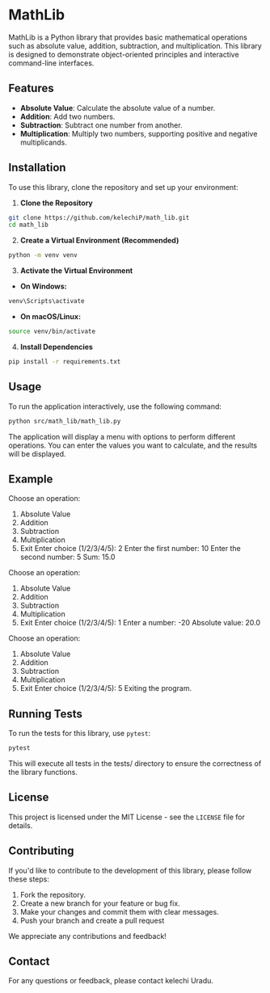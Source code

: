 
# MathLib

MathLib is a Python library that provides basic mathematical operations such as absolute value, addition, subtraction, and multiplication. This library is designed to demonstrate object-oriented principles and interactive command-line interfaces.

## Features

- **Absolute Value**: Calculate the absolute value of a number.
- **Addition**: Add two numbers.
- **Subtraction**: Subtract one number from another.
- **Multiplication**: Multiply two numbers, supporting positive and negative multiplicands.

## Installation

To use this library, clone the repository and set up your environment:

1. **Clone the Repository**

```bash
git clone https://github.com/kelechiP/math_lib.git
cd math_lib
```

2. **Create a Virtual Environment (Recommended)**

```bash
python -m venv venv
```

3. **Activate the Virtual Environment**

- **On Windows:**

```bash
venv\Scripts\activate
```

- **On macOS/Linux:**

```bash
source venv/bin/activate
```

4. **Install Dependencies**

```bash
pip install -r requirements.txt
```

## Usage

To run the application interactively, use the following command:

```bash
python src/math_lib/math_lib.py
```

The application will display a menu with options to perform different operations. You can enter the values you want to calculate, and the results will be displayed.

## Example

Choose an operation:

1. Absolute Value
2. Addition
3. Subtraction
4. Multiplication
5. Exit
   Enter choice (1/2/3/4/5): 2
   Enter the first number: 10
   Enter the second number: 5
   Sum: 15.0

Choose an operation:

1. Absolute Value
2. Addition
3. Subtraction
4. Multiplication
5. Exit
   Enter choice (1/2/3/4/5): 1
   Enter a number: -20
   Absolute value: 20.0

Choose an operation:

1. Absolute Value
2. Addition
3. Subtraction
4. Multiplication
5. Exit
   Enter choice (1/2/3/4/5): 5
   Exiting the program.

## Running Tests

To run the tests for this library, use `pytest`:

```bash
pytest
```

This will execute all tests in the tests/ directory to ensure the correctness of the library functions.

## License
This project is licensed under the MIT License - see the `LICENSE` file for details.

## Contributing
If you'd like to contribute to the development of this library, please follow these steps:

   1. Fork the repository.
   2. Create a new branch for your feature or bug fix.
   3. Make your changes and commit them with clear messages.
   4. Push your branch and create a pull request

We appreciate any contributions and feedback!

## Contact
For any questions or feedback, please contact kelechi Uradu.
